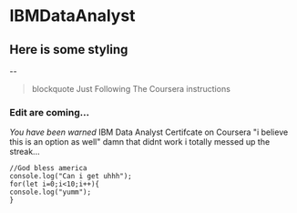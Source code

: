 # IBMDataAnalyst
## Here is some styling
--
>blockquote Just Following The Coursera instructions

### Edit are coming...
*You have been warned*
IBM Data Analyst Certifcate
on Coursera
"i believe this is an option as well"
damn that didnt work
i totally messed up the streak...


    //God bless america
    console.log("Can i get uhhh");
    for(let i=0;i<10;i++){
    console.log("yumm");
    }